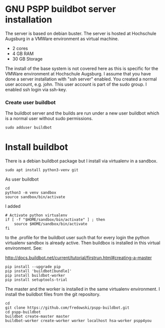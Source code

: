 # GNU PSPP buildbot server installation

The server is based on debian buster. The server is hosted at Hochschule Augsburg in a VMWare environment as virtual machine.

* 2 cores
* 4 GB RAM
* 30 GB Storage

The install of the base system is not covered here as this is specific for the
VMWare environment at Hochschule Augsburg. I assume that you have done a server
installation with "ssh server" enabled. You created a normal user account, e.g. john.
This user account is part of the sudo group. I enabled ssh login via ssh-key.

### Create user buildbot

The buildbot server and the builds are run under a new user buildbot which is a normal
user without sudo permissions.

```
sudo adduser buildbot
```

# Install buildbot

There is a debian buildbot package but I install via virtualenv in a sandbox.

```
sudo apt install python3-venv git
```

As user buildbot

```
cd
python3 -m venv sandbox
source sandbox/bin/activate
```

I added

```
# Activate python virtualenv
if [ -f "$HOME/sandbox/bin/activate" ] ; then
    source $HOME/sandbox/bin/activate
fi 
```

to the .profile for the buildbot user such that for every login
the python virtualenv sandbox is already active. Then buildbox is
installed in this virtual environment. See:

http://docs.buildbot.net/current/tutorial/firstrun.html#creating-a-master

```
pip install --upgrade pip
pip install 'buildbot[bundle]'
pip install buildbot-worker
pip install setuptools-trial
```

The master and the worker is installed in the same virtualenv environment.
I install the buildbot files from the git repository.

```
cd
git clone https://github.com/fredowski/pspp-buildbot.git
cd pspp-buildbot
buildbot create-master master
buildbot-worker create-worker worker localhost hsa-worker pspp4you
```
